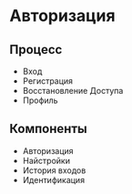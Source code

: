 # Авторизация

## Процесс

- Вход
- Регистрация
- Восстановление Доступа
- Профиль

## Компоненты

- Авторизация
- Найстройки
- История входов
- Идентификация